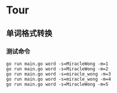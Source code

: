 # Tour

## 单词格式转换

### 测试命令

```
go run main.go word -s=MiracleWong -m=1
go run main.go word -s=MiracleWong -m=2
go run main.go word -s=miracle_wong -m=3
go run main.go word -s=miracle_wong -m=4
go run main.go word -s=MiracleWong -m=5
```

